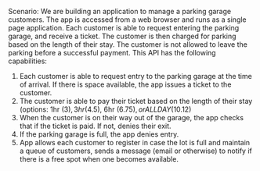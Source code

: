 Scenario:
We are building an application to manage a parking garage customers. The app is accessed from a web browser and runs as a single page application. Each customer is able to request entering the parking garage, and receive a ticket. The customer is then charged for parking based on the length of their stay. The customer is not allowed to leave the parking before a successful payment.
This API has the following capabilities:
1.	Each customer is able to request entry to the parking garage at the time of arrival. If there is space available, the app issues a ticket to the customer.
2.	The customer is able to pay their ticket based on the length of their stay (options: 1hr ($3), 3hr ($4.5), 6hr ($6.75), or ALL DAY ($10.12)
3.	When the customer is on their way out of the garage, the app checks that if the ticket is paid. If not, denies their exit.
4.	If the parking garage is full, the app denies entry.
5.	App allows each customer to register in case the lot is full and maintain a queue of customers, sends a message (email or otherwise) to notify if there is a free spot when one becomes available.
